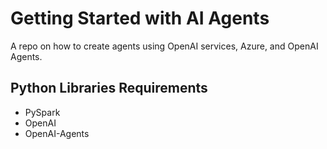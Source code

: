 # Getting Started with AI Agents
A repo on how to create agents using OpenAI services, Azure, and OpenAI Agents.

## Python Libraries Requirements
- PySpark
- OpenAI
- OpenAI-Agents


